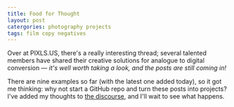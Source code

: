 ```yaml
---
title: Food for Thought
layout: post
catergories: photography projects
tags: film copy negatives
---
```


Over at PIXLS.US, there's a really interesting thread; several talented members have shared their creative  solutions for analogue to digital conversion — <i>it's well worth taking a look, and the posts are still coming in!</i>

<!-- <div>
<center>
<img src="https://pixls.us/images/pixls.us-logo-url.svg" style="padding-top: 15px; padding-bottom: 30px;" class="align-center" alt="PIXLS.US Logo" width="160">
</center>
</div> -->

There are nine examples so far (with the latest one added today), so it got me thinking: why not start a GitHub repo and turn these posts into projects? I've added my thoughts to [the discourse](https://discuss.pixls.us/t/diy-copy-stand-for-dslr-scanning/14833/71), and I'll wait to see what happens.
